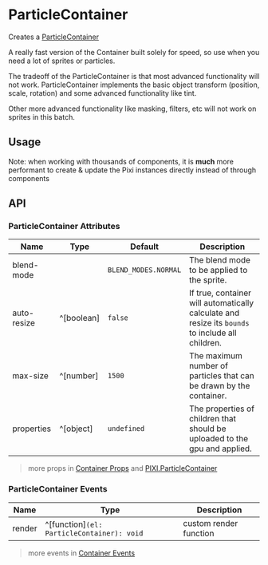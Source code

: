 # ParticleContainer

Creates a [ParticleContainer](https://pixijs.download/release/docs/PIXI.ParticleContainer.html)

A really fast version of the Container built solely for speed, so use when you need a lot of sprites or particles.

The tradeoff of the ParticleContainer is that most advanced functionality will not work. ParticleContainer implements the basic object transform (position, scale, rotation) and some advanced functionality like tint.

Other more advanced functionality like masking, filters, etc will not work on sprites in this batch.

## Usage

Note: when working with thousands of components, it is **much** more performant to create & update the Pixi instances directly instead of through components

<demo :width="400" src="./demo/particle-container-demo.vue" />

## API

### ParticleContainer Attributes

| Name | Type | Default | Description |
| --- | --- | --- | --- |
| blend-mode | <api-blend-mode /> | `BLEND_MODES.NORMAL` | The blend mode to be applied to the sprite. |
| auto-resize | ^[boolean] | `false` | If true, container will automatically calculate and resize its `bounds` to include all children. |
| max-size | ^[number] | `1500` | The maximum number of particles that can be drawn by the container. |
| properties | ^[object] | `undefined` | The properties of children that should be uploaded to the gpu and applied. |

> more props in [Container Props](/guide/elements/container#container-props) and [PIXI.ParticleContainer](https://pixijs.download/release/docs/PIXI.ParticleContainer.html)

### ParticleContainer Events

| Name | Type | Description |
| --- | --- | --- |
| render | ^[function]`(el: ParticleContainer): void` | custom render function |

> more events in [Container Events](/guide/elements/container#container-events)
